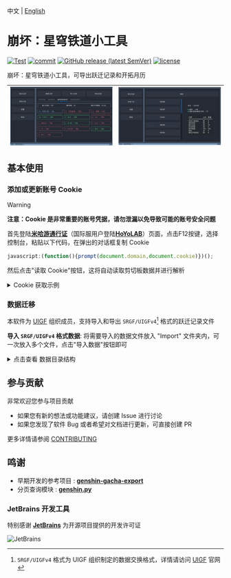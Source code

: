 中文 | [English][en_us]

# 崩坏：星穹铁道小工具

[![Test](https://github.com/cntvc/star-rail-tools/actions/workflows/test.yml/badge.svg)](https://github.com/cntvc/star-rail-tools/actions/workflows/test.yml)
[![commit](https://img.shields.io/github/last-commit/cntvc/star-rail-tools)](https://github.com/cntvc/star-rail-tools/commits/main)
[![GitHub release (latest SemVer)](https://img.shields.io/github/v/release/cntvc/star-rail-tools)][latest_release]
[![license](https://img.shields.io/github/license/cntvc/star-rail-tools)](https://github.com/cntvc/star-rail-tools/blob/main/LICENSE)


崩坏：星穹铁道小工具，可导出跃迁记录和开拓月历


| ![cover](docs/image/star_rail_tools_cover.png) | ![cover_month_info](docs/image/month.png) |
|:----------------------------------------------:|:------------------------------------------|

## 基本使用


### 添加或更新账号 Cookie

  > [!WARNING]
  > **注意：Cookie 是非常重要的账号凭据，请勿泄漏以免导致可能的账号安全问题**


  首先登陆[**米哈游通行证**](https://user.mihoyo.com/)（国际服用户登陆[**HoYoLAB**](https://account.hoyoverse.com/)）页面，点击F12按键，选择控制台，粘贴以下代码，在弹出的对话框复制 Cookie


  ```javascript
  javascript:(function(){prompt(document.domain,document.cookie)})();
  ```

  然后点击"读取 Cookie"按钮，这将自动读取剪切板数据并进行解析

  <details>
    <summary>Cookie 获取示例</summary>

  <p>
    <img src="docs/image/web_cookie.png" alt="web cookie" height = 80% width = 80% align="middle">
  </p>

  </details>

### 数据迁移
  本软件为 [UIGF](https://uigf.org) 组织成员，支持导入和导出 `SRGF/UIGFv4`[^1] 格式的跃迁记录文件

  **导入 `SRGF/UIGFv4` 格式数据**:
  将需要导入的数据文件放入 "Import" 文件夹内，可一次放入多个文件，点击"导入数据"按钮即可


<details>
  <summary>点击查看 数据目录结构</summary>
  <p>

```cmd
  StarRailTools_1.0.0.exe # 主程序文件
  StarRailTools # 软件数据目录
  ├── 101793414 # 账号 101793414 导出数据的目录
  │   ├── GachaLog_101793414.xlsx
  │   └── GachaLog_SRGF_101793414.json
  ├── AppData # 软件运行数据
  │   ├── config
  │   │   └── settings.json
  │   ├── data
  │   │   └── star_rail.db
  │   ├── log
  │   │   └── log_2023_08.log
  │   └── temp
  │       └── GachaAnalyze_101793414.json
  └── Import # 读取导入数据的目录
```

 </p>
</details>


## 参与贡献

非常欢迎您参与项目贡献
- 如果您有新的想法或功能建议，请创建 Issue 进行讨论
- 如果您发现了软件 Bug 或者希望对文档进行更新，可直接创建 PR

更多详情请参阅 [CONTRIBUTING](.github/CONTRIBUTING.md)


## 鸣谢

- 早期开发的参考项目 : [**genshin-gacha-export**](https://github.com/sunfkny/genshin-gacha-export)
- 分页查询模块 : [**genshin.py**](https://github.com/thesadru/genshin.py)

### JetBrains 开发工具
特别感谢 [**JetBrains**](https://jb.gg/OpenSourceSupport) 为开源项目提供的开发许可证

![JetBrains](https://resources.jetbrains.com/storage/products/company/brand/logos/jb_beam.svg)


[latest_release]: https://github.com/cntvc/star-rail-tools/releases/latest
[coding_latest]: https://cntvc.coding.net/public-artifacts/star-rail-tools/releases/packages
[en_us]: docs/README_EN.md

[^1]: `SRGF/UIGFv4` 格式为 UIGF 组织制定的数据交换格式，详情请访问 [UIGF](https://uigf.org) 官网
